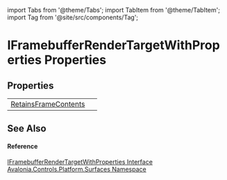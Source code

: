 import Tabs from '@theme/Tabs'; 
import TabItem from '@theme/TabItem'; 
import Tag from '@site/src/components/Tag'; 

# IFramebufferRenderTargetWithProperties Properties




## Properties
<table>
<tr>
<td><a href="P_Avalonia_Controls_Platform_Surfaces_IFramebufferRenderTargetWithProperties_RetainsFrameContents">RetainsFrameContents</a></td>
<td> </td>
</tr>
</table>

## See Also


#### Reference
<a href="T_Avalonia_Controls_Platform_Surfaces_IFramebufferRenderTargetWithProperties">IFramebufferRenderTargetWithProperties Interface</a>  
<a href="N_Avalonia_Controls_Platform_Surfaces">Avalonia.Controls.Platform.Surfaces Namespace</a>  
